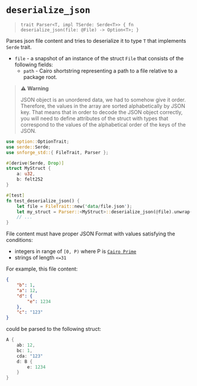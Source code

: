 # `deserialize_json`


> `trait Parser<T, impl TSerde: Serde<T>> {
>     fn deserialize_json(file: @File) -> Option<T>;
> }` 

Parses json file content and tries to deserialize it to type `T` that implements `Serde` trait.

- `file` - a snapshot of an instance of the struct `File` that consists of the following fields:
  - `path` - Cairo shortstring representing a path to a file relative to a package root.

> ⚠️ **Warning**
>
>  JSON object is an unordered data, we had to somehow give it order. Therefore, the values in the array are sorted alphabetically by JSON key. That means that in order to decode the JSON object correctly, you will need to define attributes of the struct with types that correspond to the values of the alphabetical order of the keys of the JSON.
```rust
use option::OptionTrait;
use serde::Serde;
use snforge_std::{ FileTrait, Parser };

#[derive(Serde, Drop)]
struct MyStruct {
    a: u32,
    b: felt252
}

#[test]
fn test_deserialize_json() {
    let file = FileTrait::new('data/file.json');
    let my_struct = Parser::<MyStruct>::deserialize_json(@file).unwrap();
    // ...
}
```

File content must have proper JSON Format with values satisfying the conditions:
  - integers in range of `[0, P)` where P is [`Cairo Prime`](https://book.cairo-lang.org/ch02-02-data-types.html?highlight=prime#felt-type)
  - strings of length `<=31`

For example, this file content:
```json
{
    "b": 1,
    "a": 12,
    "d": {
        "e": 1234
    },
    "c": "123"
}
```
could be parsed to the following struct:

```rust
A {
    ab: 12,
    bc: 1,
    cda: "123"
    d: B {
        e: 1234
    }
}
```
